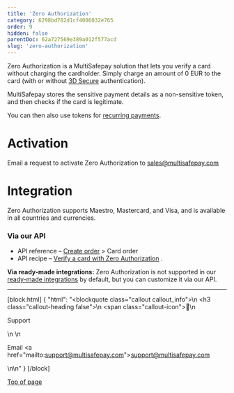 ```yaml
---
title: 'Zero Authorization'
category: 6298bd782d1cf4006032e765
order: 9
hidden: false
parentDoc: 62a727569e389a012f577acd
slug: 'zero-authorization'
---
```


Zero Authorization is a MultiSafepay solution that lets you verify a card without charging the cardholder. Simply charge an amount of 0 EUR to the card (with or without [3D Secure](/docs/3ds2/) authentication). 

MultiSafepay stores the sensitive payment details as a non-sensitive token, and then checks if the card is legitimate. 

You can then also use tokens for [recurring payments](/docs/recurring-payments/).

# Activation

Email a request to activate Zero Authorization to <sales@multisafepay.com>

# Integration

Zero Authorization supports Maestro, Mastercard, and Visa, and is available in all countries and currencies.

### Via our API 

- API reference – [Create order](/reference/createorder/) > Card order
- API recipe – <a href="https://docs.multisafepay.com/recipes/verify-a-card-with-zero-authorization" target="_blank">Verify a card with Zero Authorization</a> <i class="fa fa-external-link" style="font-size:12px;color:#8b929e"></i>.

**Via ready-made integrations:** Zero Authorization is not supported in our [ready-made integrations](/docs/our-integrations/) by default, but you can customize it via our API.
<br>

---

[block:html]
{
  "html": "<blockquote class=\"callout callout_info\">\n    <h3 class=\"callout-heading false\">\n        <span class=\"callout-icon\">💬</span>\n        <p>Support</p>\n    </h3>\n    <p>Email <a href=\"mailto:support@multisafepay.com\">support@multisafepay.com</a></p>\n</blockquote>\n"
}
[/block]

[Top of page](#)

